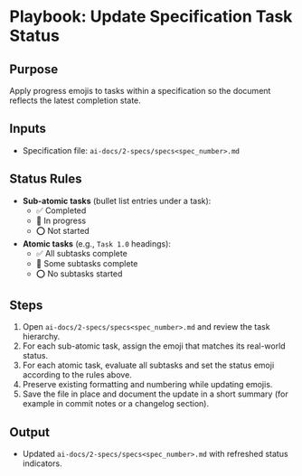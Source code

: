# Playbook: Update Specification Task Status

## Purpose
Apply progress emojis to tasks within a specification so the document reflects the latest completion state.

## Inputs
- Specification file: `ai-docs/2-specs/specs<spec_number>.md`

## Status Rules
- **Sub-atomic tasks** (bullet list entries under a task):
  - ✅ Completed
  - 🔄 In progress
  - ⭕ Not started
- **Atomic tasks** (e.g., `Task 1.0` headings):
  - ✅ All subtasks complete
  - 🚧 Some subtasks complete
  - ⭕ No subtasks started

## Steps
1. Open `ai-docs/2-specs/specs<spec_number>.md` and review the task hierarchy.
2. For each sub-atomic task, assign the emoji that matches its real-world status.
3. For each atomic task, evaluate all subtasks and set the status emoji according to the rules above.
4. Preserve existing formatting and numbering while updating emojis.
5. Save the file in place and document the update in a short summary (for example in commit notes or a changelog section).

## Output
- Updated `ai-docs/2-specs/specs<spec_number>.md` with refreshed status indicators.
